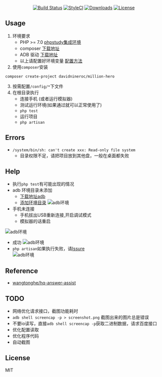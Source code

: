 <p align="center">
<a href="https://packagist.org/packages/davidnineroc/million-hreo"><img src="https://travis-ci.org/DavidNineRoc/million-hero.svg?branch=master" alt="Build Status"></a>
<a href="https://styleci.io/repos/117396091"><img src="https://styleci.io/repos/117396091/shield?branch=master" alt="StyleCI"></a>
<a href="https://packagist.org/packages/davidnineroc/million-hero"><img src="https://poser.pugx.org/davidnineroc/million-hero/downloads" alt="Downloads"></a>
<a href="https://packagist.org/packages/davidnineroc/million-hero"><img src="https://poser.pugx.org/davidnineroc/million-hero/license" alt="License"></a>
</p> 

## Usage
1. 环境要求
   * PHP >= 7.0 [phpstudy集成环境](http://www.phpstudy.net/)
   * composer [下载地址](http://www.phpcomposer.com/)
   * ADB 驱动 [下载地址](https://adb.clockworkmod.com/)
   * 以上请配置好环境变量 [配置方法](http://blog.shiguopeng.cn/article/10201.html)
2. 使用`composer`安装
```shell
composer create-project davidnineroc/million-hero
```
3. 按需配置`/config/*`下文件
4. 在根目录执行
    * 连接手机 (或者运行模拟器)
    * 测试运行环境(如果通过就可以正常使用了)
    * `php test`
    * 运行项目
    * `php artisan`
## Errors
* `/system/bin/sh: can't create xxx: Read-only file system`
    * 目录权限不足，请把项目放到其他盘，一般在桌面都失败
## Help
* 执行`php test`有可能出现的情况
* adb 环境目录未添加
    * [下载地址adb](https://adb.clockworkmod.com/)
    * [添加环境目录](http://blog.shiguopeng.cn/article/10201.html)
    ![adb环境](http://p2uena5sd.bkt.clouddn.com//million/env1.png)
* 手机未连接
    * 手机拔出USB重新连接,开启调试模式
    * 模拟器的话重启
    
![adb环境](http://p2uena5sd.bkt.clouddn.com//million/envenv2.png)
* 成功
    ![adb环境](http://p2uena5sd.bkt.clouddn.com//million/env3.png)
* `php artisan`如果执行失败，请[Issure](https://github.com/DavidNineRoc/million-hero/issues)   
  ![adb环境](http://p2uena5sd.bkt.clouddn.com//million/env4.png)
## Reference
* [wangtonghe/hq-answer-assist](https://github.com/wangtonghe/hq-answer-assist)
## TODO
* 网络优化请求接口，截图功能耗时
* `adb shell screencap -p > screenshot.png` 截图出来的图片总是错误
* 不要io读写，直接`adb shell screencap -p`获取二进制数据，请求百度接口
* 优化配置读取
* 优化程序代码
* 自动截图    
## License
MIT